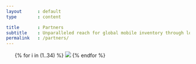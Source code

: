 ```yaml
---
layout      : default
type        : content

title       : Partners
subtitle    : Unparalleled reach for global mobile inventory through lots of direct connections that ensure cost savings for our customers.
permalink   : /partners/
---
```


<ul data-role='partners'>
{% for i in (1..34) %}
  <img src='/assets/images/partners/{{ i }}.jpg' />
{% endfor %}
</ul>
